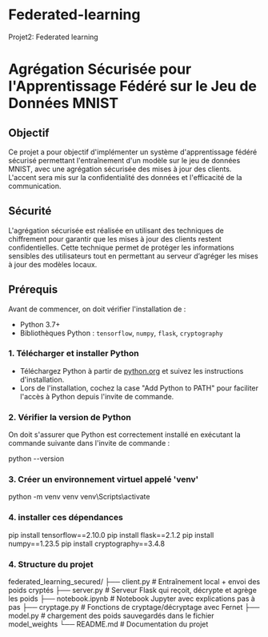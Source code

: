 # Federated-learning
Projet2: Federated learning
# Agrégation Sécurisée pour l'Apprentissage Fédéré sur le Jeu de Données MNIST

## Objectif
Ce projet a pour objectif d'implémenter un système d'apprentissage fédéré sécurisé permettant l'entraînement d'un modèle sur le jeu de données MNIST, avec une agrégation sécurisée des mises à jour des clients. L'accent sera mis sur la confidentialité des données et l'efficacité de la communication.

## Sécurité
L'agrégation sécurisée est réalisée en utilisant des techniques de chiffrement pour garantir que les mises à jour des clients restent confidentielles. Cette technique permet de protéger les informations sensibles des utilisateurs tout en permettant au serveur d’agréger les mises à jour des modèles locaux.

## Prérequis

Avant de commencer, on doit vérifier l'installation de :
- Python 3.7+ 
- Bibliothèques Python : `tensorflow`, `numpy`, `flask`, `cryptography`

### 1. Télécharger et installer Python
- Téléchargez Python à partir de [python.org](https://www.python.org) et suivez les instructions d'installation.
- Lors de l'installation, cochez la case "Add Python to PATH" pour faciliter l'accès à Python depuis l'invite de commande.

### 2. Vérifier la version de Python
On doit s'assurer que Python est correctement installé en exécutant la commande suivante dans l'invite de commande :

python --version

### 3. Créer un environnement virtuel appelé 'venv'
python -m venv venv
venv\Scripts\activate

### 4. installer ces dépendances 
pip install tensorflow==2.10.0
pip install flask==2.1.2
pip install numpy==1.23.5
pip install cryptography==3.4.8

### 4. Structure du projet 
federated_learning_secured/
├── client.py          # Entraînement local + envoi des poids cryptés
├── server.py          # Serveur Flask qui reçoit, décrypte et agrège les poids
├── notebook.ipynb     # Notebook Jupyter avec explications pas à pas
├── cryptage.py        # Fonctions de cryptage/décryptage avec Fernet
├── model.py	       # chargement des poids sauvegardés dans le fichier model_weights
└── README.md          # Documentation du projet
